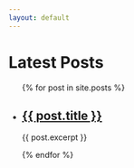 ```yaml
---
layout: default
---
```


<!-- <h1>{{ "Hello, Hello, Hello" | downcase }}</h1> -->

<h1>Latest Posts</h1>

<ul>
    {% for post in site.posts %}
        <li>
            <h2><a href="{{ post.url | relative_url }}">{{ post.title }}</a></h2>
            <p>{{ post.excerpt }}</p>
        </li>
    {% endfor %}
</ul>
